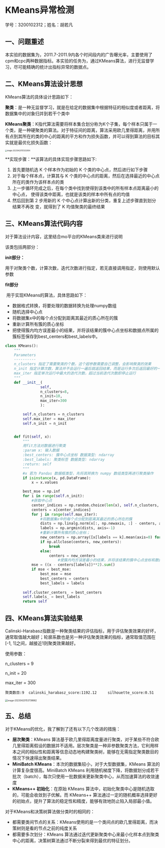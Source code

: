 # KMeans异常检测

学号：3200102312；姓名：胡若凡

## 一、问题重述

本实验的数据集为，2011.7-2011.9内各个时间段内的广告曝光率，主要使用了cpm和cpc两种数据指标。本实验的任务为，通过KMeans算法，进行无监督学习，尽可能精确的统计出指标异常的数据点。

## 二、KMeans算法设计思想

KMeans算法的具体设计思路如下：

**聚类**：是一种无监督学习，就是在给定的数据集中根据特征的相似度或者距离，将数据集中的对象归并到若干个类中

**KMeans聚类**：K指代算法需要将样本集合划分称为K个子集，每个样本只属于一个类，是一种硬聚类的算法。对于特征间的距离，算法采用欧几里得距离，并用所有点到其所在的类的中心的距离的平方和作为损失函数，并可以得到算法的目标其实就是最优化损失函数：

<img src="C:\Users\lenovo\AppData\Roaming\Typora\typora-user-images\image-20230420151202664.png" alt="image-20230420151202664" style="zoom:40%;" />

**实现步骤：**该算法的具体实现步骤思路如下:

1. 首先要随机选 K 个样本作为初始的 K 个类的中心点，然后进行如下步骤 
2. 对于每个样本点，计算其与 K 个类的中心点的距离，然后在选择最近的中心点所在的类作为该样本点的类
3. 上一步循环完成之后，在每个类中找到使得到该类中的所有样本点距离最小的中心点， 使得该类中距离，也就是该类的样本中所有点的均值
4. 然后回到第 2 步用新的 K 个中心点计算出新的分类，重复上述步骤直到划分结果不再改 变，就得到了 K 均值聚类的最终结果

## 三、KMeans算法代码内容

对于算法设计内容，这里结合mo平台的KMeans类来进行说明

该类包括两部分：

**init部分：**

​	用于对聚类个数，计算次数，迭代次数进行指定，若无直接调用指定，则使用默认参数

**fit部分**

​	用于实现KMeans的算法，具体思路如下：

- 数据格式转换，将要处理的数据转换为处理numpy数组
- 随机选择中心点
- 将数据集x中的每个点分配到距离其最近的质心所在的簇
- 重新计算所有簇的质心坐标
- 把使得簇内均方误差最小的结果，并将该结果的簇中心点坐标和数据点所属的簇标签保存到best_centers和best_labels中。

```python
class KMeans():
    """
    Parameters
    ----------
    n_clusters 指定了需要聚类的个数，这个超参数需要自己调整，会影响聚类的效果
    n_init 指定计算次数，算法并不会运行一遍后就返回结果，而是运行多次后返回最好的一次结果，n_init即指明运行的次数
    max_iter 指定单次运行中最大的迭代次数，超过当前迭代次数即停止运行
    """
    def __init__(
                self,
                n_clusters=8,
                n_init=10,
                max_iter=300
                ):

        self.n_clusters = n_clusters
        self.max_iter = max_iter
        self.n_init = n_init


    def fit(self, x):
        """
        用fit方法对数据进行聚类
        :param x: 输入数据
        :best_centers: 簇中心点坐标 数据类型: ndarray
        :best_labels: 聚类标签 数据类型: ndarray
        :return: self
        """
        #x 若为 Pandas 数据框类型，先将其转换为 numpy 数组类型再进行聚类操作
        if isinstance(x, pd.DataFrame):
            x = x.values

        best_mse = np.inf
        for i in range(self.n_init):
          	#获取中心点
            center_indices = np.random.choice(len(x), self.n_clusters, replace=False)
            centers = x[center_indices]
            for j in range(self.max_iter):
              	#将数据集x中的每个点分配到距离其最近的质心所在的簇
                dists = np.linalg.norm(x[:, np.newaxis, :] - centers, axis=-1)
                labels = np.argmin(dists, axis=-1)
                #重新计算所有簇的质心坐标；
                new_centers = np.array([x[labels == k].mean(axis=0) for k in range(self.n_clusters)])
                if np.allclose(centers, new_centers):
                    break
                else:
                    centers = new_centers
						#使簇内均方误差最小的结果，并将该结果的簇中心点坐标和数据点所属的簇标签保存到best_centers和best_labels中。
            mse = ((x - centers[labels])**2).sum()
            if mse < best_mse:
                best_mse = mse
                best_centers = centers
                best_labels = labels
        
        self.cluster_centers_ = best_centers
        self.labels_ = best_labels
        return self
```



## 四、KMeans算法实验结果

Calinski-Harabasz指数是一种聚类结果的评估指标，用于评估聚类效果的好坏，通常取值越大越好；轮廓系数也是另一种评估聚类效果的指标，通常取值范围在[-1, 1]之间，越接近1则聚类效果越好。

使用参数：

n_clusters = 9

n_init = 20 

max_iter = 300

```
聚类数目:9  calinski_harabasz_score:1192.12     silhouette_score:0.51 
```

<img src="C:\Users\lenovo\AppData\Roaming\Typora\typora-user-images\image-20230420153738662.png" alt="image-20230420153738662" style="zoom:50%;" />

## 五、总结

对于KMeans的优化，我了解到了还有以下几个改进的措施：

- **层次聚类**：KMeans 算法基于欧几里得距离度量进行聚类，对于某些不符合欧几里得距离假设的数据并不适用。层次聚类是一种非参数聚类方法，它利用样本之间的相似性和距离等信息动态地构建聚类树，能够在无需指定聚类数目的情况下快速得出聚类结果。
- **MiniBatch KMeans**：本次的数据集较小，对于大型数据集，KMeans 算法的计算复杂度很高。MiniBatch KMeans 利用随机梯度下降，将数据划分成若干批次（batch），每次只使用一批数据来更新聚类中心，从而加速算法的收敛速度
- **KMeans++ 初始化**：在原始 KMeans 算法中，初始化聚类中心是随机选取的，可能会收敛到子优解。而 KMeans++ 算法通过一定的随机概率选择更好的初始点，提升了算法的稳定性和精度，能够有效地防止陷入局部最小值。

对于KMeans和决策树算法做分类时的相同的：

- 都需要类间节点的关系：KMeans使用的是一个类间点的欧几里得距离，而决策树则是看的节点之前的纯度关系
- 都需要多次划分：KMeans 算法通过迭代更新聚类中心来最小化样本点到聚类中心的距离，决策树算法通过不断分裂来得到最优的特征划分。